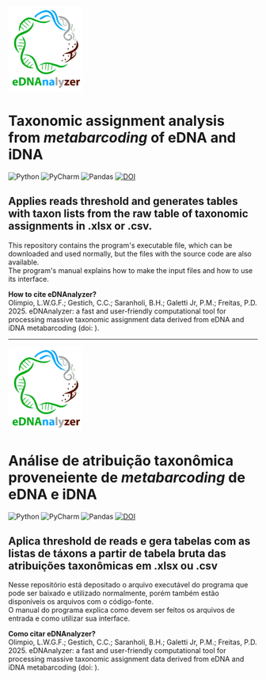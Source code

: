 <img src='img/logo_ednanalyzer_nome.png' width="150"/>

# Taxonomic assignment analysis from _metabarcoding_ of eDNA and iDNA

![Python](https://img.shields.io/badge/python-3670A0?style=Flat&logo=python&logoColor=ffdd54)
![PyCharm](https://img.shields.io/badge/pycharm-143?style=Flat&logo=pycharm&logoColor=black&color=black&labelColor=green)
![Pandas](https://img.shields.io/badge/pandas-%23150458.svg?style=Flat&logo=pandas&logoColor=white)
[![DOI](https://zenodo.org/badge/DOI/10.5281/zenodo.15127152.svg)](https://doi.org/10.5281/zenodo.15127152)

## Applies reads threshold and generates tables with taxon lists from the raw table of taxonomic assignments in .xlsx or .csv.

This repository contains the program's executable file, which can be downloaded and used normally, but the files with the source code are also available.  
The program's manual explains how to make the input files and how to use its interface.

**How to cite eDNAnalyzer?**  
Olimpio, L.W.G.F.; Gestich, C.C.; Saranholi, B.H.;
Galetti Jr, P.M.; Freitas, P.D. 2025. eDNAnalyzer: a fast and user-friendly
computational tool for processing massive taxonomic assignment data derived
from eDNA and iDNA metabarcoding (doi: ).

---

<img src='img/logo_ednanalyzer_nome.png' width="150"/>

# Análise de atribuição taxonômica proveneiente de _metabarcoding_ de eDNA e iDNA

![Python](https://img.shields.io/badge/python-3670A0?style=Flat&logo=python&logoColor=ffdd54)
![PyCharm](https://img.shields.io/badge/pycharm-143?style=Flat&logo=pycharm&logoColor=black&color=black&labelColor=green)
![Pandas](https://img.shields.io/badge/pandas-%23150458.svg?style=Flat&logo=pandas&logoColor=white)
[![DOI](https://zenodo.org/badge/DOI/10.5281/zenodo.15127152.svg)](https://doi.org/10.5281/zenodo.15127152)

## Aplica threshold de reads e gera tabelas com as listas de táxons a partir de tabela bruta das atribuições taxonômicas em .xlsx ou .csv

Nesse repositório está depositado o arquivo executável do programa que pode ser baixado e utilizado normalmente, porém também estão disponíveis os arquivos com o código-fonte.  
O manual do programa explica como devem ser feitos os arquivos de entrada e como utilizar sua interface.

**Como citar eDNAnalyzer?**  
Olimpio, L.W.G.F.; Gestich, C.C.; Saranholi, B.H.;
Galetti Jr, P.M.; Freitas, P.D. 2025. eDNAnalyzer: a fast and user-friendly
computational tool for processing massive taxonomic assignment data derived
from eDNA and iDNA metabarcoding (doi: ).